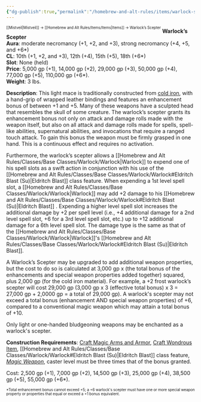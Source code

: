 ```yaml
---
{"dg-publish":true,"permalink":"/homebrew-and-alt-rules/items/warlock-s-scepter/"}
---
```


<sup><sup>[[Mistveil\|Mistveil]] → [[Homebrew and Alt Rules/Items/Items\|Items]] → Warlock’s Scepter</sup></sup> 
**Warlock’s Scepter**  
**Aura**: moderate necromancy (+1, +2, and +3), strong necromancy (+4, +5, and +6*)  
**CL**: 10th (+1, +2, and +3), 12th (+4), 15th (+5), 18th (+6*)  
**Slot**: None (held)  
**Price**: 5,000 gp (+1), 14,000 gp (+2), 29,000 gp (+3), 50,000 gp (+4), 77,000 gp (+5), 110,000 gp (+6*).  
**Weight**: 3 lbs.

**Description**: This light mace is traditionally constructed from [cold iron](https://www.d20pfsrd.com/equipment/special-materials/#Iron_Cold), with a hand-grip of wrapped leather bindings and features an enhancement bonus of between +1 and +5. Many of these weapons have a sculpted head that resembles the skull of some creature. The warlock’s scepter grants its enhancement bonus not only on attack and damage rolls made with the weapon itself, but also on all attack and damage rolls made for spells, spell-like abilities, supernatural abilities, and invocations that require a ranged touch attack. To gain this bonus the weapon must be firmly grasped in one hand. This is a continuous effect and requires no activation.

Furthermore, the warlock’s scepter allows a [[Homebrew and Alt Rules/Classes/Base Classes/Warlock/Warlock\|Warlock]] to expend one of his spell slots as a swift action in conjunction with his use of the [[Homebrew and Alt Rules/Classes/Base Classes/Warlock/Warlock#Eldritch Blast (Su)\|Eldritch Blast]] class feature. When expending a 1st level spell slot, a [[Homebrew and Alt Rules/Classes/Base Classes/Warlock/Warlock\|Warlock]] may add +2 damage to his [[Homebrew and Alt Rules/Classes/Base Classes/Warlock/Warlock#Eldritch Blast (Su)\|Eldritch Blast]] . Expending a higher level spell slot increases the additional damage by +2 per spell level (i.e., +4 additional damage for a 2nd level spell slot, +6 for a 3rd level spell slot, etc.) up to +12 additional damage for a 6th level spell slot. The damage type is the same as that of the [[Homebrew and Alt Rules/Classes/Base Classes/Warlock/Warlock\|Warlock]]'s [[Homebrew and Alt Rules/Classes/Base Classes/Warlock/Warlock#Eldritch Blast (Su)\|Eldritch Blast]].

A Warlock’s Scepter may be upgraded to add additional weapon properties, but the cost to do so is calculated at 3,000 gp x (the total bonus of the enhancements and special weapon properties added together) squared, plus 2,000 gp (for the cold iron material). For example, a +2 frost warlock’s scepter will cost 29,000 gp (3,000 gp x 3 (effective total bonus) x 3 = 27,000 gp + 2,0000 gp = a total of 29,000 gp). A warlock's scepter may not exceed a total bonus (enhancement AND special weapon properties) of +6, compared to a conventional magic weapon which may attain a total bonus of +10.

Only light or one-handed bludgeoning weapons may be enchanted as a warlock's scepter.

**Construction Requirements**: [Craft Magic Arms and Armor](https://www.d20pfsrd.com/feats/item-creation-feats/craft-magic-arms-and-armor-item-creation/), [Craft Wondrous Item](https://www.d20pfsrd.com/feats/item-creation-feats/craft-wondrous-item-item-creation/), [[Homebrew and Alt Rules/Classes/Base Classes/Warlock/Warlock#Eldritch Blast (Su)\|Eldritch Blast]] class feature, [*Magic Weapon*](https://www.d20pfsrd.com/magic/all-spells/m/magic-weapon/), caster level must be three times that of the bonus granted.

Cost: 2,500 gp (+1), 7,000 gp (+2), 14,500 gp (+3), 25,000 gp (+4), 38,500 gp (+5), 55,000 gp (+6*).

<sup><sup>*Total enhancement bonus cannot exceed +5; a +6 warlock's scepter must have one or more special weapon property or properties that equal or exceed a +1 bonus equivalent.</sup></sup> 